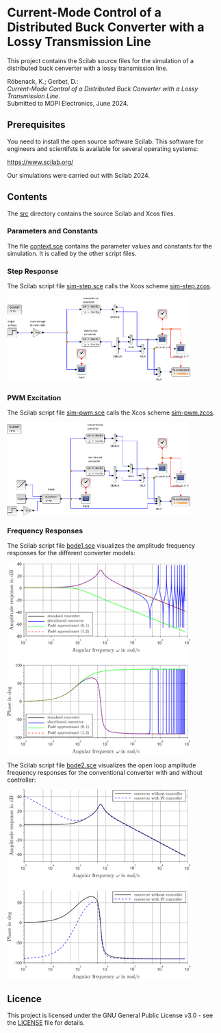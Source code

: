 # Current-Mode Control of a Distributed Buck Converter with a Lossy Transmission Line

This project contains the Scilab source files for the simulation of a distributed buck cenverter with a lossy transmission line.

Röbenack, K.; Gerbet, D.:   
*Current-Mode Control of a Distributed Buck Converter with a Lossy Transmission Line*.   
Submitted to MDPI Electronics, June 2024.

## Prerequisites

You need to install the open source software Scilab. This software for engineers and scientifsts is available for several operating systems:

https://www.scilab.org/

Our simulations were carried out with Scilab 2024.

## Contents

The [src](src) directory contains the source Scilab and Xcos files.

### Parameters and Constants

The file [context.sce](src/context.sce) contains the parameter values and constants for the simulation. It is called by the other script files.

### Step Response

The Scilab script file [sim-step.sce](src/sim-step.sce) calls the Xcos scheme [sim-step.zcos](src/sim-step.zcos). 

<img src="images/sim-step-zcos.png" alt="Zcos scheme for step response" width="85%">   

### PWM Excitation

The Scilab script file [sim-pwm.sce](src/sim-pwm.sce) calls the Xcos scheme [sim-pwm.zcos](src/sim-pwm.zcos).  

<img src="images/sim-pwm-zcos.png" alt="Zcos scheme for PWM excitation" width="85%">   

### Frequency Responses

The Scilab script file [bode1.sce](src/bode1.sce) visualizes the amplitude frequency responses for the different converter models:

<img src="src/bode1.png" alt="Amplitude response of the different converter models" width="85%">   

The Scilab script file [bode2.sce](src/bode2.sce) visualizes the open loop amplitude frequency responses for the conventional converter with and without controller:

<img src="src/bode2.png" alt="Amplitude response of the conventional converter with and without controller" width="85%">   

## Licence

This project is licensed under the GNU General Public License v3.0 - see the [LICENSE](LICENSE) file for details.

